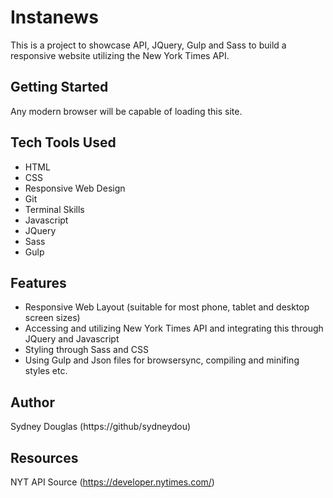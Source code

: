 # Instanews
This is a project to showcase API, JQuery, Gulp and Sass to build a responsive website utilizing the New York Times API.

## Getting Started

Any modern browser will be capable of loading this site.

## Tech Tools Used
- HTML
- CSS
- Responsive Web Design
- Git
- Terminal Skills
- Javascript
- JQuery
- Sass
- Gulp

## Features
- Responsive Web Layout (suitable for most phone, tablet and desktop screen sizes)
- Accessing and utilizing New York Times API and integrating this through JQuery and Javascript
- Styling through Sass and CSS
- Using Gulp and Json files for browsersync, compiling and minifing styles etc.

## Author

Sydney Douglas (https://github/sydneydou)

## Resources

NYT API Source (https://developer.nytimes.com/)